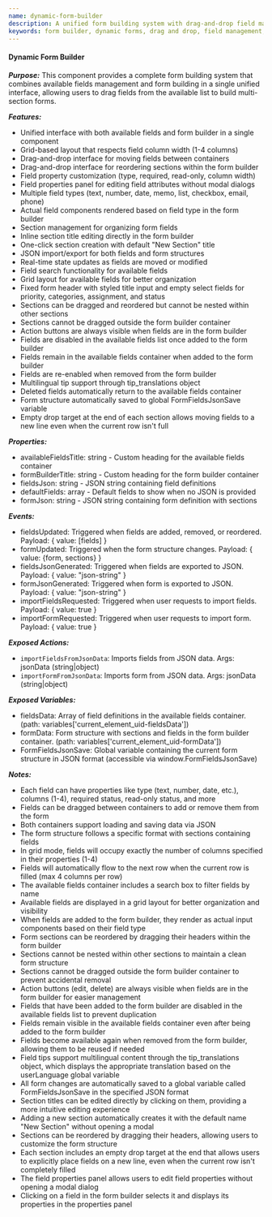 ```yaml
---
name: dynamic-form-builder
description: A unified form building system with drag-and-drop field management, combining available fields and form builder in a single component.
keywords: form builder, dynamic forms, drag and drop, field management, form sections, grid layout, field properties
---
```


#### Dynamic Form Builder

***Purpose:***
This component provides a complete form building system that combines available fields management and form building in a single unified interface, allowing users to drag fields from the available list to build multi-section forms.

***Features:***
- Unified interface with both available fields and form builder in a single component
- Grid-based layout that respects field column width (1-4 columns)
- Drag-and-drop interface for moving fields between containers
- Drag-and-drop interface for reordering sections within the form builder
- Field property customization (type, required, read-only, column width)
- Field properties panel for editing field attributes without modal dialogs
- Multiple field types (text, number, date, memo, list, checkbox, email, phone)
- Actual field components rendered based on field type in the form builder
- Section management for organizing form fields
- Inline section title editing directly in the form builder
- One-click section creation with default "New Section" title
- JSON import/export for both fields and form structures
- Real-time state updates as fields are moved or modified
- Field search functionality for available fields
- Grid layout for available fields for better organization
- Fixed form header with styled title input and empty select fields for priority, categories, assignment, and status
- Sections can be dragged and reordered but cannot be nested within other sections
- Sections cannot be dragged outside the form builder container
- Action buttons are always visible when fields are in the form builder
- Fields are disabled in the available fields list once added to the form builder
- Fields remain in the available fields container when added to the form builder
- Fields are re-enabled when removed from the form builder
- Multilingual tip support through tip_translations object
- Deleted fields automatically return to the available fields container
- Form structure automatically saved to global FormFieldsJsonSave variable
- Empty drop target at the end of each section allows moving fields to a new line even when the current row isn't full

***Properties:***
- availableFieldsTitle: string - Custom heading for the available fields container
- formBuilderTitle: string - Custom heading for the form builder container
- fieldsJson: string - JSON string containing field definitions
- defaultFields: array - Default fields to show when no JSON is provided
- formJson: string - JSON string containing form definition with sections

***Events:***
- fieldsUpdated: Triggered when fields are added, removed, or reordered. Payload: { value: [fields] }
- formUpdated: Triggered when the form structure changes. Payload: { value: {form, sections} }
- fieldsJsonGenerated: Triggered when fields are exported to JSON. Payload: { value: "json-string" }
- formJsonGenerated: Triggered when form is exported to JSON. Payload: { value: "json-string" }
- importFieldsRequested: Triggered when user requests to import fields. Payload: { value: true }
- importFormRequested: Triggered when user requests to import form. Payload: { value: true }

***Exposed Actions:***
- `importFieldsFromJsonData`: Imports fields from JSON data. Args: jsonData (string|object)
- `importFormFromJsonData`: Imports form from JSON data. Args: jsonData (string|object)

***Exposed Variables:***
- fieldsData: Array of field definitions in the available fields container. (path: variables['current_element_uid-fieldsData'])
- formData: Form structure with sections and fields in the form builder container. (path: variables['current_element_uid-formData'])
- FormFieldsJsonSave: Global variable containing the current form structure in JSON format (accessible via window.FormFieldsJsonSave)

***Notes:***
- Each field can have properties like type (text, number, date, etc.), columns (1-4), required status, read-only status, and more
- Fields can be dragged between containers to add or remove them from the form
- Both containers support loading and saving data via JSON
- The form structure follows a specific format with sections containing fields
- In grid mode, fields will occupy exactly the number of columns specified in their properties (1-4)
- Fields will automatically flow to the next row when the current row is filled (max 4 columns per row)
- The available fields container includes a search box to filter fields by name
- Available fields are displayed in a grid layout for better organization and visibility
- When fields are added to the form builder, they render as actual input components based on their field type
- Form sections can be reordered by dragging their headers within the form builder
- Sections cannot be nested within other sections to maintain a clean form structure
- Sections cannot be dragged outside the form builder container to prevent accidental removal
- Action buttons (edit, delete) are always visible when fields are in the form builder for easier management
- Fields that have been added to the form builder are disabled in the available fields list to prevent duplication
- Fields remain visible in the available fields container even after being added to the form builder
- Fields become available again when removed from the form builder, allowing them to be reused if needed
- Field tips support multilingual content through the tip_translations object, which displays the appropriate translation based on the userLanguage global variable
- All form changes are automatically saved to a global variable called FormFieldsJsonSave in the specified JSON format
- Section titles can be edited directly by clicking on them, providing a more intuitive editing experience
- Adding a new section automatically creates it with the default name "New Section" without opening a modal
- Sections can be reordered by dragging their headers, allowing users to customize the form structure
- Each section includes an empty drop target at the end that allows users to explicitly place fields on a new line, even when the current row isn't completely filled
- The field properties panel allows users to edit field properties without opening a modal dialog
- Clicking on a field in the form builder selects it and displays its properties in the properties panel